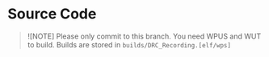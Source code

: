 # Source Code

> ![NOTE]
> Please only commit to this branch.
> You need WPUS and WUT to build.
> Builds are stored in `builds/DRC_Recording.[elf/wps]`
